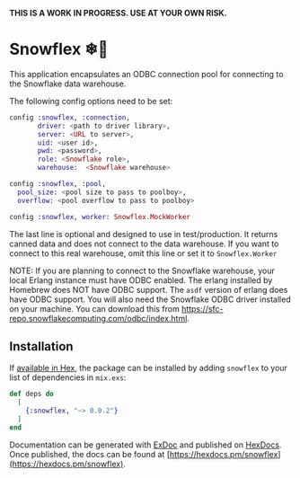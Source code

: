 **THIS IS A WORK IN PROGRESS. USE AT YOUR OWN RISK.**

# Snowflex ❄💪

This application encapsulates an ODBC connection pool for connecting to the Snowflake data warehouse.

The following config options need to be set:

```elixir
config :snowflex, :connection,
       driver: <path to driver library>,
       server: <URL to server>,
       uid: <user id>,
       pwd: <password>,
       role: <Snowflake role>,
       warehouse:  <Snowflake warehouse>

config :snowflex, :pool,
  pool_size: <pool size to pass to poolboy>,
  overflow: <pool overflow to pass to poolboy>

config :snowflex, worker: Snowflex.MockWorker
```

The last line is optional and designed to use in test/production. It returns canned data and does
not connect to the data warehouse. If you want to connect to this real warehouse, omit this line
or set it to `Snowflex.Worker`

NOTE: If you are planning to connect to the Snowflake warehouse, your local Erlang instance
must have ODBC enabled. The erlang installed by Homebrew does NOT have ODBC support. The `asdf`
version of erlang does have ODBC support. You will also need the Snowflake ODBC driver installed
on your machine. You can download this from https://sfc-repo.snowflakecomputing.com/odbc/index.html.

## Installation

If [available in Hex](https://hex.pm/docs/publish), the package can be installed
by adding `snowflex` to your list of dependencies in `mix.exs`:

```elixir
def deps do
  [
    {:snowflex, "~> 0.0.2"}
  ]
end
```

Documentation can be generated with [ExDoc](https://github.com/elixir-lang/ex_doc)
and published on [HexDocs](https://hexdocs.pm). Once published, the docs can
be found at [https://hexdocs.pm/snowflex](https://hexdocs.pm/snowflex).
